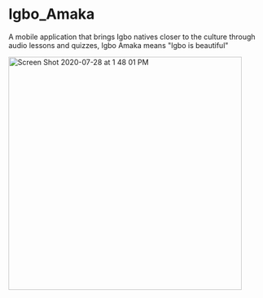 # Igbo_Amaka
A mobile application that brings Igbo natives closer to the culture through audio lessons and quizzes, Igbo Amaka means "Igbo is beautiful" 

<img width="458" alt="Screen Shot 2020-07-28 at 1 48 01 PM" src="https://user-images.githubusercontent.com/38994167/88667250-0777e500-d0d9-11ea-8e10-dee8a0198650.png">

